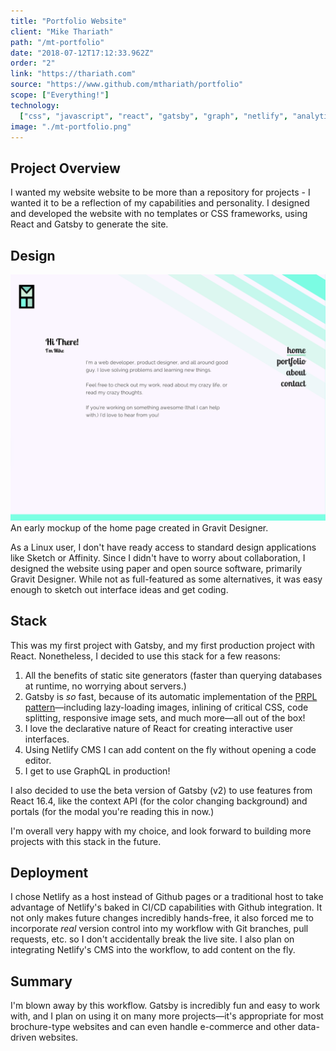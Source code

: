```yaml
---
title: "Portfolio Website"
client: "Mike Thariath"
path: "/mt-portfolio"
date: "2018-07-12T17:12:33.962Z"
order: "2"
link: "https://thariath.com"
source: "https://www.github.com/mthariath/portfolio"
scope: ["Everything!"]
technology:
  ["css", "javascript", "react", "gatsby", "graph", "netlify", "analytics"]
image: "./mt-portfolio.png"
---
```


## Project Overview

I wanted my website website to be more than a repository for projects - I wanted it to be a reflection of my capabilities and personality. <!-- end -->I designed and developed the website with no templates or CSS frameworks, using React and Gatsby to generate the site.

## Design

<img src="mt-portfolio-mockup.png" alt="Portfolio Home Page Mockup">
<image-caption>An early mockup of the home page created in Gravit Designer.</image-caption>

As a Linux user, I don't have ready access to standard design applications like Sketch or Affinity. Since I didn't have to worry about collaboration, I designed the website using paper and open source software, primarily Gravit Designer. While not as full-featured as some alternatives, it was easy enough to sketch out interface ideas and get coding.

## Stack

This was my first project with Gatsby, and my first production project with React. Nonetheless, I decided to use this stack for a few reasons:

1. All the benefits of static site generators (faster than querying databases at runtime, no worrying about servers.)
2. Gatsby is _so_ fast, because of its automatic implementation of the <a href="https://developers.google.com/web/fundamentals/performance/prpl-pattern/" target="_blank">PRPL pattern</a>&mdash;including lazy-loading images, inlining of critical CSS, code splitting, responsive image sets, and much more&mdash;all out of the box!
3. I love the declarative nature of React for creating interactive user interfaces.
4. Using Netlify CMS I can add content on the fly without opening a code editor.
5. I get to use GraphQL in production!

I also decided to use the beta version of Gatsby (v2) to use features from React 16.4, like the context API (for the color changing background) and portals (for the modal you're reading this in now.)

I'm overall very happy with my choice, and look forward to building more projects with this stack in the future.

## Deployment

I chose Netlify as a host instead of Github pages or a traditional host to take advantage of Netlify's baked in CI/CD capabilities with Github integration. It not only makes future changes incredibly hands-free, it also forced me to incorporate _real_ version control into my workflow with Git branches, pull requests, etc. so I don't accidentally break the live site. I also plan on integrating Netlify's CMS into the workflow, to add content on the fly.

## Summary

I'm blown away by this workflow. Gatsby is incredibly fun and easy to work with, and I plan on using it on many more projects&mdash;it's appropriate for most brochure-type websites and can even handle e-commerce and other data-driven websites.

